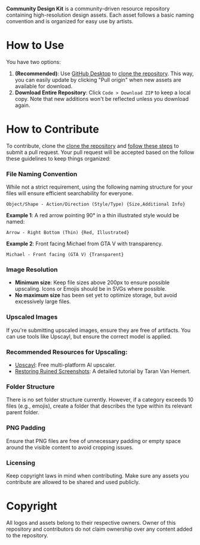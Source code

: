 **Community Design Kit** is a community-driven resource repository containing high-resolution design assets. Each asset follows a basic naming convention and is organized for easy use by artists.

# How to Use
You have two options:
1. **(Recommended)**: Use [GitHub Desktop](https://desktop.github.com/download/) to [clone the repository](https://docs.github.com/en/desktop/adding-and-cloning-repositories/cloning-a-repository-from-github-to-github-desktop). This way, you can easily update by clicking "Pull origin" when new assets are available for download.
2. **Download Entire Repository**: Click `Code > Download ZIP` to keep a local copy. Note that new additions won't be reflected unless you download again.

# How to Contribute
To contribute, clone the [clone the repository](https://docs.github.com/en/desktop/adding-and-cloning-repositories/cloning-a-repository-from-github-to-github-desktop) and [follow these steps](https://docs.github.com/en/desktop/working-with-your-remote-repository-on-github-or-github-enterprise/creating-an-issue-or-pull-request-from-github-desktop#creating-a-pull-request) to submit a pull request. Your pull request will be accepted based on the follow these guidelines to keep things organized:

### File Naming Convention
While not a strict requirement, using the following naming structure for your files will ensure efficient searchability for everyone.

```
Object/Shape - Action/Direction (Style/Type) {Size,Additional Info}
```

**Example 1**: A red arrow pointing 90° in a thin illustrated style would be named:

```
Arrow - Right Bottom (Thin) {Red, Illustrated}
```
**Example 2**: Front facing Michael from GTA V with transparency.
```
Michael - Front facing (GTA V) {Transparent}
```

### Image Resolution
- **Minimum size**: Keep file sizes above 200px to ensure possible upscaling. Icons or Emojis should be in SVGs where possible.
- **No maximum size** has been set yet to optimize storage, but avoid excessively large files.

### Upscaled Images
If you're submitting upscaled images, ensure they are free of artifacts. You can use tools like Upscayl, but ensure the correct model is applied.

### Recommended Resources for Upscaling:
- [Upscayl](https://upscayl.org/): Free multi-platform AI upscaler.
- [Restoring Ruined Screenshots](https://youtu.be/5t6h2AhhSO8?si=wNqq8DSq5KvFmn29): A detailed tutorial by Taran Van Hemert.

### Folder Structure
There is no set folder structure currently. However, if a category exceeds 10 files (e.g., emojis), create a folder that describes the type within its relevant parent folder.

### PNG Padding
Ensure that PNG files are free of unnecessary padding or empty space around the visible content to avoid cropping issues.

### Licensing
Keep copyright laws in mind when contributing. Make sure any assets you contribute are allowed to be shared and used publicly.

# Copyright
All logos and assets belong to their respective owners. Owner of this repository and contributors do not claim ownership over any content added to the repository.
